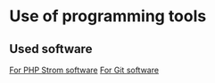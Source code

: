 # Use of programming tools
## Used software
[For PHP Strom software](https://www.jetbrains.com/phpstorm/)
[For Git software](https://github.com/stevenkore/VS18_S/blob/master/README.md) 